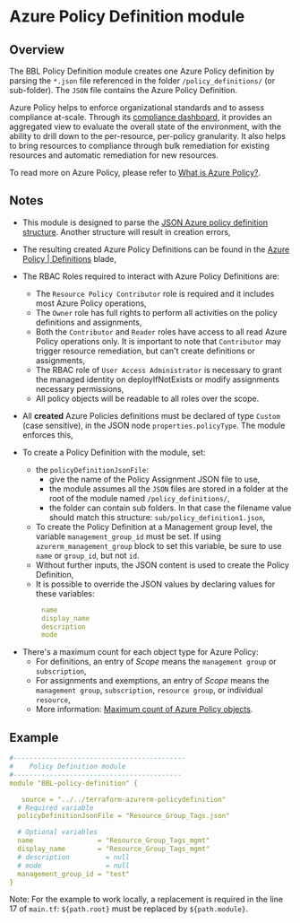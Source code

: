 # Azure Policy Definition module

## Overview

The BBL Policy Definition module creates one Azure Policy definition by parsing the `*.json` file referenced in the folder `/policy_definitions/` (or sub-folder). The `JSON` file contains the Azure Policy Definition.

Azure Policy helps to enforce organizational standards and to assess compliance at-scale. Through its [compliance dashboard](https://portal.azure.com/#blade/Microsoft_Azure_Policy/PolicyMenuBlade/Compliance), it provides an aggregated view to evaluate the overall state of the environment, with the ability to drill down to the per-resource, per-policy granularity. It also helps to bring resources to compliance through bulk remediation for existing resources and automatic remediation for new resources.

To read more on Azure Policy, please refer to [What is Azure Policy?](https://docs.microsoft.com/en-us/azure/governance/policy/overview).

## Notes

- This module is designed to parse the [JSON Azure policy definition structure](https://docs.microsoft.com/en-us/azure/governance/policy/concepts/definition-structure#avoiding-template-failures). Another structure will result in creation errors,
- The resulting created Azure Policy Definitions can be found in the [Azure Policy | Definitions](https://ms.portal.azure.com/#blade/Microsoft_Azure_Policy/PolicyMenuBlade/Definitions) blade,
- The RBAC Roles required to interact with Azure Policy Definitions are:

  - The `Resource Policy Contributor` role is required and it includes most Azure Policy operations,
  - The `Owner` role has full rights to perform all activities on the policy definitions and assignments,
  - Both the `Contributor` and `Reader` roles have access to all read Azure Policy operations only. It is important to note that `Contributor` may trigger resource remediation, but can't create definitions or assignments,
  - The RBAC role of `User Access Administrator` is necessary to grant the managed identity on deployIfNotExists or modify assignments necessary permissions,
  - All policy objects will be readable to all roles over the scope.

- All **created** Azure Policies definitions must be declared of type `Custom` (case sensitive), in the JSON node `properties.policyType`. The module enforces this,

- To create a Policy Definition with the module, set:
  - the `policyDefinitionJsonFile`:
    - give the name of the Policy Assignment JSON file to use,
    - the module assumes all the `JSON` files are stored in a folder at the root of the module named `/policy_definitions/`,
    - the folder can contain sub folders. In that case the filename value should match this structure: `sub/policy_definition1.json`,
  - To create the Policy Definition at a Management group level, the variable `management_group_id` must be set. If using `azurerm_management_group` block to set this variable, be sure to use `name` or `group_id`, but not `id`.
  - Without further inputs, the JSON content is used to create the Policy Definition,
  - It is possible to override the JSON values by declaring values for these variables:

```yaml
        name
        display_name
        description
        mode
```

- There's a maximum count for each object type for Azure Policy:
  - For definitions, an entry of _Scope_ means the `management group` or `subscription`,
  - For assignments and exemptions, an entry of _Scope_ means the `management group`, `subscription`, `resource group`, or individual `resource`,
  - More information: [Maximum count of Azure Policy objects](https://docs.microsoft.com/en-us/azure/governance/policy/overview#maximum-count-of-azure-policy-objects).

## Example

```yaml
#-------------------------------------------
#    Policy Definition module
#------------------------------------------
module "BBL-policy-definition" {

   source = "../../terraform-azurerm-policydefinition"
  # Required variable
  policyDefinitionJsonFile = "Resource_Group_Tags.json"

  # Optional variables
  name                = "Resource_Group_Tags_mgmt"
  display_name        = "Resource_Group_Tags_mgmt"
  # description         = null
  # mode                = null
  management_group_id = "test"
}
```

Note: For the example to work locally, a replacement is required in the line 17 of `main.tf`: `${path.root}` must be replaced by `${path.module}`.
